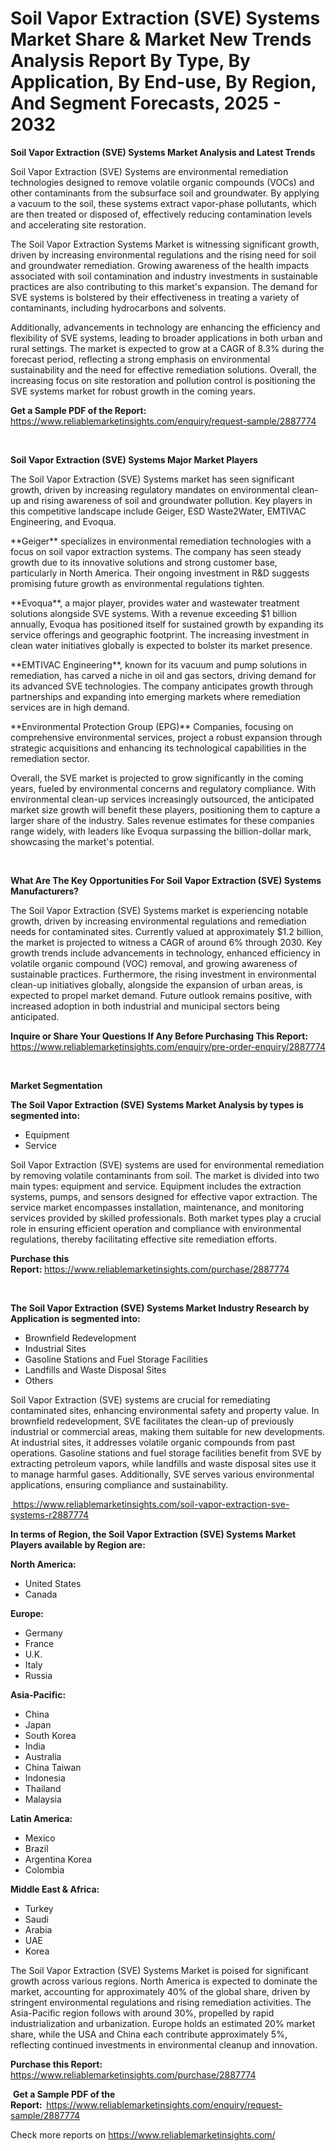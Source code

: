 <p><h1>Soil Vapor Extraction (SVE) Systems Market Share & Market New Trends Analysis Report By Type, By Application, By End-use, By Region, And Segment Forecasts, 2025 - 2032</h1></p><p><strong>Soil Vapor Extraction (SVE) Systems Market Analysis and Latest Trends</strong></p>
<p><p>Soil Vapor Extraction (SVE) Systems are environmental remediation technologies designed to remove volatile organic compounds (VOCs) and other contaminants from the subsurface soil and groundwater. By applying a vacuum to the soil, these systems extract vapor-phase pollutants, which are then treated or disposed of, effectively reducing contamination levels and accelerating site restoration.</p><p>The Soil Vapor Extraction Systems Market is witnessing significant growth, driven by increasing environmental regulations and the rising need for soil and groundwater remediation. Growing awareness of the health impacts associated with soil contamination and industry investments in sustainable practices are also contributing to this market's expansion. The demand for SVE systems is bolstered by their effectiveness in treating a variety of contaminants, including hydrocarbons and solvents.</p><p>Additionally, advancements in technology are enhancing the efficiency and flexibility of SVE systems, leading to broader applications in both urban and rural settings. The market is expected to grow at a CAGR of 8.3% during the forecast period, reflecting a strong emphasis on environmental sustainability and the need for effective remediation solutions. Overall, the increasing focus on site restoration and pollution control is positioning the SVE systems market for robust growth in the coming years.</p></p>
<p><strong>Get a Sample PDF of the Report:&nbsp;</strong> <a href="https://www.reliablemarketinsights.com/enquiry/request-sample/2887774?utm_campaign=2188&utm_medium=2&utm_source=Github&utm_content=ia&utm_term=14032025&utm_id=soil-vapor-extraction-sve-systems">https://www.reliablemarketinsights.com/enquiry/request-sample/2887774</a></p>
<p>&nbsp;</p>
<p><strong>Soil Vapor Extraction (SVE) Systems Major Market Players</strong></p>
<p><p>The Soil Vapor Extraction (SVE) Systems market has seen significant growth, driven by increasing regulatory mandates on environmental clean-up and rising awareness of soil and groundwater pollution. Key players in this competitive landscape include Geiger, ESD Waste2Water, EMTIVAC Engineering, and Evoqua.</p><p>**Geiger** specializes in environmental remediation technologies with a focus on soil vapor extraction systems. The company has seen steady growth due to its innovative solutions and strong customer base, particularly in North America. Their ongoing investment in R&D suggests promising future growth as environmental regulations tighten.</p><p>**Evoqua**, a major player, provides water and wastewater treatment solutions alongside SVE systems. With a revenue exceeding $1 billion annually, Evoqua has positioned itself for sustained growth by expanding its service offerings and geographic footprint. The increasing investment in clean water initiatives globally is expected to bolster its market presence.</p><p>**EMTIVAC Engineering**, known for its vacuum and pump solutions in remediation, has carved a niche in oil and gas sectors, driving demand for its advanced SVE technologies. The company anticipates growth through partnerships and expanding into emerging markets where remediation services are in high demand.</p><p>**Environmental Protection Group (EPG)** Companies, focusing on comprehensive environmental services, project a robust expansion through strategic acquisitions and enhancing its technological capabilities in the remediation sector. </p><p>Overall, the SVE market is projected to grow significantly in the coming years, fueled by environmental concerns and regulatory compliance. With environmental clean-up services increasingly outsourced, the anticipated market size growth will benefit these players, positioning them to capture a larger share of the industry. Sales revenue estimates for these companies range widely, with leaders like Evoqua surpassing the billion-dollar mark, showcasing the market's potential.</p></p>
<p>&nbsp;</p>
<p><strong>What Are The Key Opportunities For Soil Vapor Extraction (SVE) Systems Manufacturers?</strong></p>
<p><p>The Soil Vapor Extraction (SVE) Systems market is experiencing notable growth, driven by increasing environmental regulations and remediation needs for contaminated sites. Currently valued at approximately $1.2 billion, the market is projected to witness a CAGR of around 6% through 2030. Key growth trends include advancements in technology, enhanced efficiency in volatile organic compound (VOC) removal, and growing awareness of sustainable practices. Furthermore, the rising investment in environmental clean-up initiatives globally, alongside the expansion of urban areas, is expected to propel market demand. Future outlook remains positive, with increased adoption in both industrial and municipal sectors being anticipated.</p></p>
<p><strong>Inquire or Share Your Questions If Any Before Purchasing This Report:</strong> <a href="https://www.reliablemarketinsights.com/enquiry/pre-order-enquiry/2887774?utm_campaign=2188&utm_medium=2&utm_source=Github&utm_content=ia&utm_term=14032025&utm_id=soil-vapor-extraction-sve-systems">https://www.reliablemarketinsights.com/enquiry/pre-order-enquiry/2887774</a></p>
<p>&nbsp;</p>
<p><strong>Market Segmentation</strong></p>
<p><strong>The Soil Vapor Extraction (SVE) Systems Market Analysis by types is segmented into:</strong></p>
<p><ul><li>Equipment</li><li>Service</li></ul></p>
<p><p>Soil Vapor Extraction (SVE) systems are used for environmental remediation by removing volatile contaminants from soil. The market is divided into two main types: equipment and service. Equipment includes the extraction systems, pumps, and sensors designed for effective vapor extraction. The service market encompasses installation, maintenance, and monitoring services provided by skilled professionals. Both market types play a crucial role in ensuring efficient operation and compliance with environmental regulations, thereby facilitating effective site remediation efforts.</p></p>
<p><strong>Purchase this Report:&nbsp;</strong><a href="https://www.reliablemarketinsights.com/purchase/2887774?utm_campaign=2188&utm_medium=2&utm_source=Github&utm_content=ia&utm_term=14032025&utm_id=soil-vapor-extraction-sve-systems">https://www.reliablemarketinsights.com/purchase/2887774</a></p>
<p>&nbsp;</p>
<p><strong>The Soil Vapor Extraction (SVE) Systems Market Industry Research by Application is segmented into:</strong></p>
<p><ul><li>Brownfield Redevelopment</li><li>Industrial Sites</li><li>Gasoline Stations and Fuel Storage Facilities</li><li>Landfills and Waste Disposal Sites</li><li>Others</li></ul></p>
<p><p>Soil Vapor Extraction (SVE) systems are crucial for remediating contaminated sites, enhancing environmental safety and property value. In brownfield redevelopment, SVE facilitates the clean-up of previously industrial or commercial areas, making them suitable for new developments. At industrial sites, it addresses volatile organic compounds from past operations. Gasoline stations and fuel storage facilities benefit from SVE by extracting petroleum vapors, while landfills and waste disposal sites use it to manage harmful gases. Additionally, SVE serves various environmental applications, ensuring compliance and sustainability.</p></p>
<p><a href="https://www.reliablemarketinsights.com/soil-vapor-extraction-sve-systems-r2887774?utm_campaign=2188&utm_medium=2&utm_source=Github&utm_content=ia&utm_term=14032025&utm_id=soil-vapor-extraction-sve-systems">&nbsp;https://www.reliablemarketinsights.com/soil-vapor-extraction-sve-systems-r2887774</a></p>
<p><strong>In terms of Region, the Soil Vapor Extraction (SVE) Systems Market Players available by Region are:</strong></p>
<p>
    <p> <strong> North America: </strong>
        <ul>
            <li>United States</li>
            <li>Canada</li>
        </ul>
        </p> 
    <p> <strong> Europe: </strong>
        <ul>
            <li>Germany</li>
            <li>France</li>
            <li>U.K.</li>
            <li>Italy</li>
            <li>Russia</li>
        </ul>
        </p> 
    <p> <strong> Asia-Pacific: </strong>
        <ul>
            <li>China</li>
            <li>Japan</li>
            <li>South Korea</li>
            <li>India</li>
            <li>Australia</li>
            <li>China Taiwan</li>
            <li>Indonesia</li>
            <li>Thailand</li>
            <li>Malaysia</li>
        </ul>
        </p> 
    <p> <strong> Latin America: </strong>
        <ul>
            <li>Mexico</li>
            <li>Brazil</li>
            <li>Argentina Korea</li>
            <li>Colombia</li>
        </ul>
        </p> 
    <p> <strong> Middle East & Africa: </strong>
        <ul>
            <li>Turkey</li>
            <li>Saudi</li>
            <li>Arabia</li>
            <li>UAE</li>
            <li>Korea</li>
        </ul>
    </p>
    </p>
<p><p>The Soil Vapor Extraction (SVE) Systems Market is poised for significant growth across various regions. North America is expected to dominate the market, accounting for approximately 40% of the global share, driven by stringent environmental regulations and rising remediation activities. The Asia-Pacific region follows with around 30%, propelled by rapid industrialization and urbanization. Europe holds an estimated 20% market share, while the USA and China each contribute approximately 5%, reflecting continued investments in environmental cleanup and innovation.</p></p>
<p><strong>Purchase this Report: </strong><a href="https://www.reliablemarketinsights.com/purchase/2887774?utm_campaign=2188&utm_medium=2&utm_source=Github&utm_content=ia&utm_term=14032025&utm_id=soil-vapor-extraction-sve-systems">https://www.reliablemarketinsights.com/purchase/2887774</a></p>
<p>&nbsp;<strong>Get a Sample PDF of the Report:&nbsp;&nbsp;</strong><a href="https://www.reliablemarketinsights.com/enquiry/request-sample/2887774?utm_campaign=2188&utm_medium=2&utm_source=Github&utm_content=ia&utm_term=14032025&utm_id=soil-vapor-extraction-sve-systems">https://www.reliablemarketinsights.com/enquiry/request-sample/2887774</a></p>
<p><strong></strong></p>
<p>Check more reports on <a href="https://www.reliablemarketinsights.com/?utm_campaign=2188&utm_medium=2&utm_source=Github&utm_content=ia&utm_term=14032025&utm_id=soil-vapor-extraction-sve-systems">https://www.reliablemarketinsights.com/</a></p>